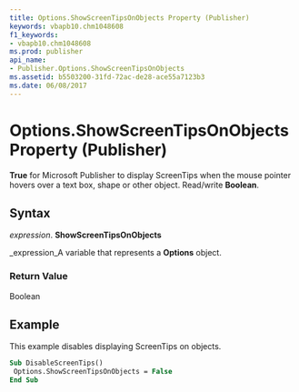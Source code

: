 ```yaml
---
title: Options.ShowScreenTipsOnObjects Property (Publisher)
keywords: vbapb10.chm1048608
f1_keywords:
- vbapb10.chm1048608
ms.prod: publisher
api_name:
- Publisher.Options.ShowScreenTipsOnObjects
ms.assetid: b5503200-31fd-72ac-de28-ace55a7123b3
ms.date: 06/08/2017
---
```



# Options.ShowScreenTipsOnObjects Property (Publisher)

 **True** for Microsoft Publisher to display ScreenTips when the mouse pointer hovers over a text box, shape or other object. Read/write **Boolean**.


## Syntax

 _expression_. **ShowScreenTipsOnObjects**

 _expression_A variable that represents a  **Options** object.


### Return Value

Boolean


## Example

This example disables displaying ScreenTips on objects.


```vb
Sub DisableScreenTips() 
 Options.ShowScreenTipsOnObjects = False 
End Sub
```


